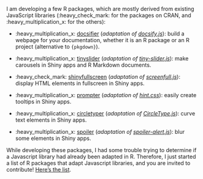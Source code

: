 
I am developing a few R packages, which are mostly derived from existing
JavaScript libraries (:heavy\_check\_mark: for the packages on CRAN, and
:heavy\_multiplication\_x: for the others):

  - :heavy\_multiplication\_x:
    [docsifier](https://docsifier.etiennebacher.com) (*adaptation of
    [docsify.js](https://docsify.js.org/#/)*): build a webpage for your
    documentation, whether it is an R package or an R project
    (alternative to `{pkgdown}`).

  - :heavy\_multiplication\_x:
    [tinyslider](https://tinyslider.etiennebacher.com) (*adaptation of
    [tiny-slider.js](https://github.com/ganlanyuan/tiny-slider)*): make
    carousels in Shiny apps and R Markdown documents.

  - :heavy\_check\_mark:
    [shinyfullscreen](https://github.com/etiennebacher/shinyfullscreen)
    (*adaptation of
    [screenfull.js](https://github.com/sindresorhus/screenfull.js)*):
    display HTML elements in fullscreen in Shiny apps.

  - :heavy\_multiplication\_x:
    [prompter](https://github.com/etiennebacher/prompter) (*adaptation
    of [hint.css](https://github.com/chinchang/hint.css)*): easily
    create tooltips in Shiny apps.

  - :heavy\_multiplication\_x:
    [circletyper](https://github.com/etiennebacher/circletyper)
    (*adaptation of
    [CircleType.js](https://github.com/etiennebacher/circletyper)*):
    curve text elements in Shiny apps.

  - :heavy\_multiplication\_x:
    [spoiler](https://github.com/etiennebacher/spoiler) (*adaptation of
    [spoiler-alert.js](https://github.com/joshbuddy/spoiler-alert)*):
    blur some elements in Shiny apps.

While developing these packages, I had some trouble trying to determine
if a Javascript library had already been adapted in R. Therefore, I just
started a list of R packages that adapt Javascript libraries, and you
are invited to contribute\! [Here’s the
list](https://github.com/etiennebacher/r-js-adaptation).
